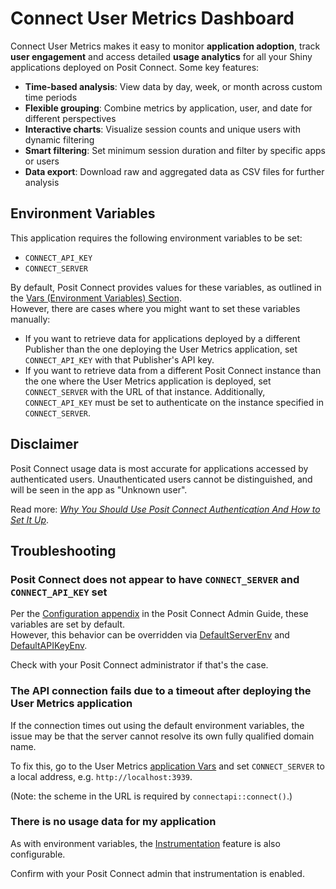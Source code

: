 # Connect User Metrics Dashboard

Connect User Metrics makes it easy to monitor **application adoption**,
track **user engagement** and access detailed **usage analytics**
for all your Shiny applications deployed on Posit Connect.
Some key features:

- **Time-based analysis**: View data by day, week, or month across custom time periods
- **Flexible grouping**: Combine metrics by application, user, and date for different perspectives
- **Interactive charts**: Visualize session counts and unique users with dynamic filtering
- **Smart filtering**: Set minimum session duration and filter by specific apps or users
- **Data export**: Download raw and aggregated data as CSV files for further analysis

## Environment Variables

This application requires the following environment variables to be set:

- `CONNECT_API_KEY`
- `CONNECT_SERVER`

By default, Posit Connect provides values for these variables, as outlined in the [Vars (Environment Variables) Section][User Guide Vars].  
However, there are cases where you might want to set these variables manually:

- If you want to retrieve data for applications deployed by a different Publisher than the one
   deploying the User Metrics application, set `CONNECT_API_KEY` with that Publisher's API key.
- If you want to retrieve data from a different Posit Connect instance than the one where the User
   Metrics application is deployed, set `CONNECT_SERVER` with the URL of that instance.
   Additionally, `CONNECT_API_KEY` must be set to authenticate on the instance specified in `CONNECT_SERVER`.

## Disclaimer

Posit Connect usage data is most accurate for applications accessed by authenticated users.
Unauthenticated users cannot be distinguished, and will be seen in the app as "Unknown user".

Read more: [_Why You Should Use Posit Connect Authentication And How to Set It Up_][rsconnect-auth].

## Troubleshooting

### Posit Connect does not appear to have `CONNECT_SERVER` and `CONNECT_API_KEY` set

Per the [Configuration appendix] in the Posit Connect Admin Guide, these variables are set by default.  
However, this behavior can be overridden via [DefaultServerEnv] and [DefaultAPIKeyEnv].

Check with your Posit Connect administrator if that's the case.

### The API connection fails due to a timeout after deploying the User Metrics application

If the connection times out using the default environment variables, the issue may be that the server cannot resolve its own fully qualified domain name.

To fix this, go to the User Metrics [application Vars][User Guide Vars] and set `CONNECT_SERVER` to a local address, e.g. `http://localhost:3939`.

(Note: the scheme in the URL is required by `connectapi::connect()`.)

### There is no usage data for my application

As with environment variables, the [Instrumentation] feature is also configurable.

Confirm with your Posit Connect admin that instrumentation is enabled.

<!-- Links -->
[User Guide Vars]: https://docs.posit.co/connect/user/content-settings/#content-vars  
[rsconnect-auth]: https://go.appsilon.com/rstudio-connect-authentication-user-metrics-app
[Configuration appendix]: https://docs.posit.co/connect/admin/appendix/configuration/  
[DefaultServerEnv]: https://docs.posit.co/connect/admin/appendix/configuration/#Applications.DefaultServerEnv  
[DefaultAPIKeyEnv]: https://docs.posit.co/connect/admin/appendix/configuration/#Applications.DefaultAPIKeyEnv  
[Instrumentation]: https://docs.posit.co/connect/admin/appendix/configuration/#Metrics.Instrumentation
